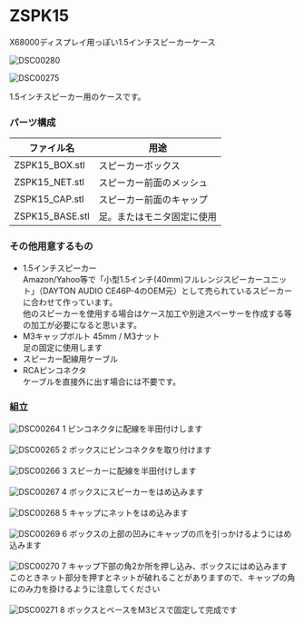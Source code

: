 # ZSPK15
X68000ディスプレイ用っぽい1.5インチスピーカーケース

![DSC00280](https://github.com/user-attachments/assets/e80aeb44-8c81-4bd3-bd0d-9d338597b1ad)

![DSC00275](https://github.com/user-attachments/assets/4b586754-3ad0-42d4-8994-27612aac4c51)

1.5インチスピーカー用のケースです。

### パーツ構成
|ファイル名|用途|
|---|---|
|ZSPK15_BOX.stl|スピーカーボックス|
|ZSPK15_NET.stl|スピーカー前面のメッシュ|
|ZSPK15_CAP.stl|スピーカー前面のキャップ|
|ZSPK15_BASE.stl|足。またはモニタ固定に使用|

### その他用意するもの
- 1.5インチスピーカー<br>
  Amazon/Yahoo等で「小型1.5インチ(40mm)フルレンジスピーカーユニット」（DAYTON AUDIO CE46P-4のOEM元）として売られているスピーカーに合わせて作っています。<br>
  他のスピーカーを使用する場合はケース加工や別途スペーサーを作成する等の加工が必要になると思います。<br>
- M3キャップボルト 45mm / M3ナット<br>
  足の固定に使用します
- スピーカー配線用ケーブル<br>
- RCAピンコネクタ<br>
  ケーブルを直接外に出す場合には不要です。<br>

### 組立
![DSC00264](https://github.com/user-attachments/assets/bf63be0d-df69-474a-8f0c-c56f0766cba4)
1 ピンコネクタに配線を半田付けします<br>
<br>
![DSC00265](https://github.com/user-attachments/assets/f07bfc61-3ac1-4a17-aa5d-65f02f21dde1)
2 ボックスにピンコネクタを取り付けます<br>
<br>
![DSC00266](https://github.com/user-attachments/assets/762fa41e-2f74-4d80-a2ca-1788dcd239cf)
3 スピーカーに配線を半田付けします<br>
<br>
![DSC00267](https://github.com/user-attachments/assets/a1c8ab46-97ac-46a6-9607-dcacf2871b7a)
4 ボックスにスピーカーをはめ込みます<br>
<br>
![DSC00268](https://github.com/user-attachments/assets/02884cbd-a47e-41d6-ba13-7520f104938a)
5 キャップにネットをはめ込みます<br>
<br>
![DSC00269](https://github.com/user-attachments/assets/0c2de76f-5a0a-4bb3-b070-a2dcac7121d6)
6 ボックスの上部の凹みにキャップの爪を引っかけるようにはめ込みます<br>
<br>
![DSC00270](https://github.com/user-attachments/assets/33b1b53d-1728-421d-a0e0-a4224503591d)
7 キャップ下部の角2か所を押し込み、ボックスにはめ込みます<br>
このときネット部分を押すとネットが破れることがありますので、キャップの角にのみ力を掛けるように注意してください<br>
<br>
![DSC00271](https://github.com/user-attachments/assets/34e1a502-a583-4569-a2e5-0c86780fbe80)
8 ボックスとベースをM3ビスで固定して完成です<br>
<br>
